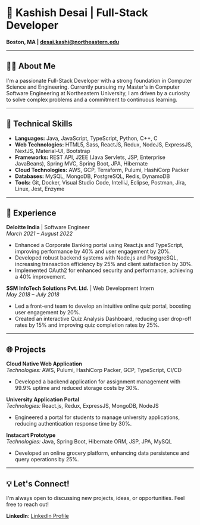 # 🌟 Kashish Desai | Full-Stack Developer

**Boston, MA | desai.kashi@northeastern.edu**

---

## 👨‍💻 About Me

I'm a passionate Full-Stack Developer with a strong foundation in Computer Science and Engineering. Currently pursuing my Master's in Computer Software Engineering at Northeastern University, I am driven by a curiosity to solve complex problems and a commitment to continuous learning.

---

## 🔧 Technical Skills

- **Languages:** Java, JavaScript, TypeScript, Python, C++, C
- **Web Technologies:** HTML5, Sass, ReactJS, Redux, NodeJS, ExpressJS, NextJS, Material-UI, Bootstrap
- **Frameworks:** REST API, J2EE (Java Servlets, JSP, Enterprise JavaBeans), Spring MVC, Spring Boot, JPA, Hibernate
- **Cloud Technologies:** AWS, GCP, Terraform, Pulumi, HashiCorp Packer
- **Databases:** MySQL, MongoDB, PostgreSQL, Redis, DynamoDB
- **Tools:** Git, Docker, Visual Studio Code, IntelliJ, Eclipse, Postman, Jira, Linux, Jest, Enzyme

---

## 🚀 Experience

**Deloitte India** | Software Engineer  
*March 2021 – August 2022*  
- Enhanced a Corporate Banking portal using React.js and TypeScript, improving performance by 40% and user engagement by 20%.
- Developed robust backend systems with Node.js and PostgreSQL, increasing transaction efficiency by 25% and client satisfaction by 30%.
- Implemented OAuth2 for enhanced security and performance, achieving a 40% improvement.

**SSM InfoTech Solutions Pvt. Ltd.** | Web Development Intern  
*May 2018 – July 2018*  
- Led a front-end team to develop an intuitive online quiz portal, boosting user engagement by 20%.
- Created an interactive Quiz Analysis Dashboard, reducing user drop-off rates by 15% and improving quiz completion rates by 25%.

---

## 🌐 Projects

**Cloud Native Web Application**  
*Technologies:* AWS, Pulumi, HashiCorp Packer, GCP, TypeScript, CI/CD  
- Developed a backend application for assignment management with 99.9% uptime and reduced storage costs by 30%.

**University Application Portal**  
*Technologies:* React.js, Redux, ExpressJS, MongoDB, NodeJS  
- Engineered a portal for students to manage university applications, reducing authentication response time by 30%.

**Instacart Prototype**  
*Technologies:* Java, Spring Boot, Hibernate ORM, JSP, JPA, MySQL  
- Developed an online grocery platform, enhancing data persistence and query operations by 25%.

---

## 💡 Let's Connect!

I'm always open to discussing new projects, ideas, or opportunities. Feel free to reach out!

**LinkedIn**: [LinkedIn Profile](https://linkedin.com/in/kashishdesai07/)  
